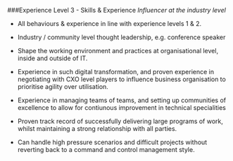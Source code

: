 ###Experience Level 3 - Skills & Experience
*Influencer at the industry level*

* All behaviours & experience in line with experience levels 1 & 2.

* Industry / community level thought leadership, e.g. conference speaker

* Shape the working environment and practices at organisational level, inside and outside of IT.

* Experience in such digital transformation, and proven experience in negotiating with CXO level players to influence business organisation to prioritise agility over utilisation.

* Experience in managing teams of teams, and setting up communities of excellence to allow for contiunous improvement in technical specialities

* Proven track record of successfully delivering large programs of work, whilst maintaining a strong relationship with all parties. 

* Can handle high pressure scenarios and difficult projects without reverting back to a command and control management style. 




 
 






